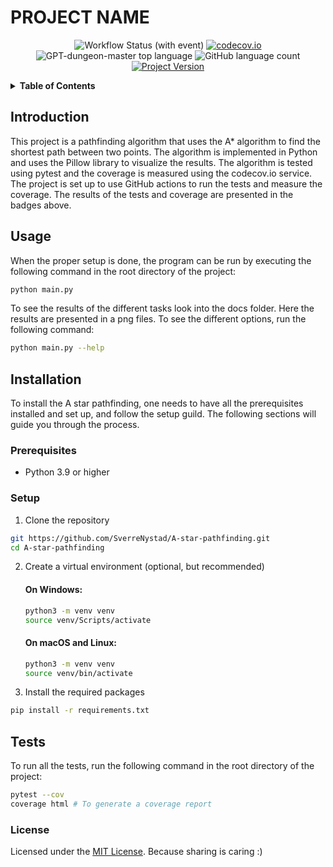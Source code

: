 # PROJECT NAME

<div align="center">

![Workflow Status (with event)](https://img.shields.io/github/actions/workflow/status/SverreNystad/a-star-pathfinding/build_and_test.yml)
[![codecov.io](https://codecov.io/github/SverreNystad/a-star-pathfinding/coverage.svg?branch=main)](https://codecov.io/github/SverreNystad/a-star-pathfinding?branch=main)
![GPT-dungeon-master top language](https://img.shields.io/github/languages/top/SverreNystad/a-star-pathfinding)
![GitHub language count](https://img.shields.io/github/languages/count/SverreNystad/a-star-pathfinding)
[![Project Version](https://img.shields.io/badge/version-0.0.1-blue)](https://img.shields.io/badge/version-0.0.1-blue)

</div>

<details>
  <summary> <b> Table of Contents </b> </summary>
  <ol>
    <li>
    <a href="#standard_python_application"> PROJECT NAME </a>
    </li>
    <li>
      <a href="#Introduction">Introduction</a>
    </li>
    </li>
    <li><a href="#Usage">Usage</a></li>
    <li><a href="#Installation">Installation</a>
      <ul>
        <li><a href="#Prerequisites">Prerequisites</a></li>
        <li><a href="#Setup">Setup</a></li>
      </ul>
    </li>
    <li><a href="#Tests">Tests</a></li>
    <li><a href="#license">License</a></li>
  </ol>
</details>

## Introduction
This project is a pathfinding algorithm that uses the A* algorithm to find the shortest path between two points. The algorithm is implemented in Python and uses the Pillow library to visualize the results. The algorithm is tested using pytest and the coverage is measured using the codecov.io service. The project is set up to use GitHub actions to run the tests and measure the coverage. The results of the tests and coverage are presented in the badges above.


## Usage
When the proper setup is done, the program can be run by executing the following command in the root directory of the project:
```bash
python main.py
```
To see the results of the different tasks look into the docs folder. Here the results are presented in a png files.
To see the different options, run the following command:
```bash
python main.py --help
```

## Installation
To install the A star pathfinding, one needs to have all the prerequisites installed and set up, and follow the setup guild. The following sections will guide you through the process.
### Prerequisites
- Python 3.9 or higher

### Setup
1. Clone the repository
```bash
git https://github.com/SverreNystad/A-star-pathfinding.git
cd A-star-pathfinding
```
2. Create a virtual environment (optional, but recommended)
    #### On Windows:
    ```bash
    python3 -m venv venv
    source venv/Scripts/activate
    ```
    #### On macOS and Linux: 
    ```bash
    python3 -m venv venv
    source venv/bin/activate
    ```

3. Install the required packages
```bash
pip install -r requirements.txt
```


## Tests
To run all the tests, run the following command in the root directory of the project:
```bash
pytest --cov
coverage html # To generate a coverage report
```

### License
Licensed under the [MIT License](LICENSE). Because sharing is caring :)


